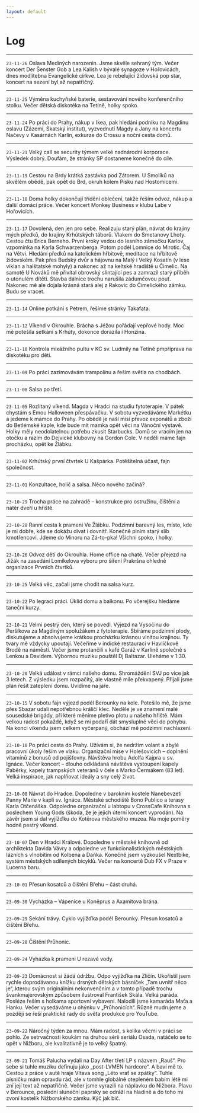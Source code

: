 ```yaml
---
layout: default
---
```


# Log

* * *
`23-11-26`
Oslava Mediných narozenin. Jsme skvěle sehraný tým. Večer koncert Der Šenster Gob a Lea Kalish v bývalé synagoze v Hořovicách, dnes modlitebna Evangelické církve. Lea je rebelující židovská pop star, koncert na sezení byl až nepatřičný.
* * *
`23-11-25`
Výměna kuchyňské baterie, sestavování nového konferenčního stolku. Večer dětská diskotéka na Tetíně, holky spoko.
* * *
`23-11-24`
Po práci do Prahy, nákup v Ikea, pak hledání podniku na Magdinu oslavu (Zázemí, Skatský institut), vyzvednutí Magdy a Jany na koncertu Načevy v Kasárnách Karlín, exkurze do Crossu a noční cesta domů.
* * *
`23-11-21`
Velký call se security týmem velké nadnárodní korporace. Výsledek dobrý. Doufám, že stránky SP dostaneme konečně do cíle.
* * *
`23-11-19`
Cestou na Brdy krátká zastávka pod Zátorem. U Smolíků na skvělém obědě, pak opět do Brd, okruh kolem Písku nad Hostomicemi. 
* * *
`23-11-18`
Doma holky dokončují třídění oblečení, takže řeším odvoz, nákup a další domácí práce. Večer koncert Monkey Business v klubu Labe v Hořovicích.
* * *
`23-11-17`
Dovolená, den jen pro sebe. Realizuju starý plán, návrat do krajiny mých předků, do krajiny Krhútských táborů. Vlakem do Smetanovy Lhoty. Cestou čtu Erica Berneho. První kroky vedou do lesního zámečku Karlov, vzpomínka na Karla Schwarzenberga. Potom podél Lomnice do Mirotic. Čaj na Větvi. Hledání předků na katolickém hřbitově, meditace na hřbitově židovském. Pak přes Budský dvůr a hájovnu na Malý i Velký Kosatín (v lese viklan a halštatské mohyly) a nakonec až na keltské hradiště u Čimelic. Na samotě U Nováků mě přivítal obrovský slintající pes a zamrazil starý příběh o utonulém dítěti. Stavba dálnice trochu narušila zádumčovou pouť. Nakonec mě ale dojala krásná stará alej z Rakovic do Čimelického zámku. Budu se vracet.
* * *
`23-11-14`
Online potkání s Petrem, řešíme stránky Takafata.
* * *
`23-11-12`
Víkend v Okrouhle. Brácha s Jéžou pořádají vepřové hody. Moc mě potešila setkání s Krhúty, dokonce dorazila i Honzina.
* * *
`23-11-10`
Kontrola mixážního pultu v KC sv. Ludmily na Tetíně pmpříprava na diskotéku pro děti.
* * *
`23-11-09`
Po práci zazimovávám trampolínu a řeším světla na chodbách.
* * *
`23-11-08`
Salsa po třetí.
* * *
`23-11-05`
Rozlítaný víkend. Magda v Hradci na studiu fytoterapie. V pátek chystám s Emou Halloween přespávačku. V sobotu vyzvedáváme Markétku a jedeme k mamce do Prahy. Po obědě je naší misí převoz exponátů a zboží do Betlémské kaple, kde bude mít mamka opět věci na Vánoční výstavě. Holky měly neodolatelnou potřebu zkusit Starbucks. Domů se vracím jen na otočku a razím do Dejvické klubovny na Gordon Cole. V neděli máme fajn procházku, opět ke Žlábku.
* * *
`23-11-02`
Krhútský první čtvrtek U Kašpárka. Potěšitelná účast, fajn společnost.
* * *
`23-11-01`
Konzultace, holič a salsa. Něco nového začíná?
* * *
`23-10-29`
Trocha práce na zahradě – konstrukce pro ostružinu, čištění a nátěr dveří u hřiště.
* * *
`23-10-28`
Ranní cesta k prameni Ve Žlábku. Podzimní barevný les, místo, kde je mi dobře, kde se dokážu dívat i dovnitř. Konečně plním starý slib kmotřencovi. Jdeme do Minoru na Zá-to-pka! Všichni spoko, i holky.
* * *
`23-10-26`
Odvoz dětí do Okrouhla. Home office na chatě. Večer přejezd na Jižák na zasedání Lomikelova výboru pro šíření Prakršna ohledně organizace Prvních čtvrtků.
* * *
`23-10-25`
Velká věc, začali jsme chodit na salsa kurz.
* * *
`23-10-22`
Po legraci práci. Úklid domu a balkonu. Po včerejšku hledáme taneční kurzy.
* * *
`23-10-21`
Velmi pestrý den, který se povedl. Výjezd na Vysočinu do Peršíkova za Magdiným spolužákem z fytoterapie. Sbíráme podzimní plody, diskutujeme a absolvujeme krátkou procházku krásnou vlnitou krajinou. Ty tvary mě vždycky upoutají. Večeříme v indické restauraci v Havlíčkově Brodě na náměstí. Večer jsme protančili v kafé Garáž v Karlíně společně s Lenkou a Davidem. Výbornou muziku pouštěl Dj Baltazar. Uleháme v 1:30.
* * *
`23-10-20`
Velká událost v rámci našeho domu. Shromáždění SVJ po více jak 3 letech. Z výsledku jsem rozpačitý, ale vlastně mile překvapený. Přijali jsme plán řešit zateplení domu. Uvidíme na jaře.
* * *
`23-10-15`
V sobotu fajn výjezd podél Berounky na kole. Potešilo mě, že jsme přes Sbazar udali nepotřebnou králičí klec.
Neděle je ve znamení malé sousedské brigády, při které měníme pletivo plotu u našeho hřiště. Mám velkou radost pokaždé, když se mi podaří dát smysluplné věci do pohybu.
Na konci víkendu jsem celkem vyčerpaný, obchází mě podzimní nachlazení.
* * *
`23-10-10`
Po práci cesta do Prahy. Užívám si, že nedržím volant a zbylé pracovní úkoly řeším ve vlaku. Organizační mise v Holešovicích – doplnění vitamínů z bonusů od pojišťovny. Návštěva hrobu Adolfa Kajpra u sv. Ignáce. Večer koncert – dlouho odkládaná návštěva vystoupení kapely Paběrky, kapely trampských veteránů v čele s Marko Čermákem (83 let). Velká inspirace, jak naplňovat ideály a sny celý život.
* * *
`23-10-08`
Návrat do Hradce. Dopoledne v barokním kostele Nanebevzetí Panny Marie v kapli sv. Ignáce. Městské schodiště Bono Publico a terasy Karla Otčenáška. Odpoledne organizační u labtopu v CrossCafe Knihovna s poslechem Young Gods (škoda, že je jejich úterní koncert vyprodán). Na závěr jsem si dal vyjížďku do Kotěrova městského muzea. Na moje poměry hodně pestrý víkend.
* * *
`23-10-07`
Den v Hradci Králové. Dopoledne v městské knihovně od archiktekta Davida Vávry a odpoledne ve funkcionalistických městských lázních s vlnobitím od Kolbena a Daňka. Konečně jsem vyzkoušel Nextbike, systém městských sdílených bicyklů. Večer na koncertě Dub FX v Praze v Lucerna baru.
* * *
`23-10-01`
Přesun kosatců a čištění Břehu – část druhá.
* * *
`23-09-30`
Vycházka – Vápenice u Koněprus a Axamitova brána.
* * *
`23-09-29`
Sekání trávy. Cyklo vyjížďka podél Berounky. Přesun kosatců a čištění Břehu. 
* * *
`23-09-28`
Čištění Průhonic.
* * *
`23-09-24`
Vyházka k prameni U rezavé vody. 
* * *
`23-09-23`
Domácnost si žádá údržbu. Odpo vyjížďka na Zličín. Ukořistil jsem rychle doprodávanou knížku drsných dětských básniček „Tam uvnitř něco je“, kterou svým originálním nekonvenčním a v tomto případě trochu švankmajerovským způsobem ilustroval František Skála. Velká paráda. Posléze řeším s holkama sportovní vybavení. Nalodili jsme kamaráda Maťa a Hanku. Večer vysedáváme u ohýnku v „Průhonicích“. Různě mudrujeme a později se řeší praktické rady do světa produkce pro YouTube.
* * *
`23-09-22`
Náročný týden za mnou. Mám radost, s kolika věcmi v práci se pohlo. Ze setrvačnosti koukám na druhou sérii seriálu Osada, natáčelo se to opět v Nižboru, ale kvalitativně je to velký špatný.
* * *
`23-09-21`
Tomáš Palucha vydali na Day After třetí LP s názvem „Rauš“. Pro sebe si tuhle muziku definuju jako „post-LVMEN hardcore“. A baví mě to. Cestou z práce v autě hraje Vltava song „Léto vrať se zpátky“. Tuhle písničku mám opravdu rád, ale v tomhle globálně otepleném babím létě mi zní její text až nepatřičně. Večer jsme vyrazili na náplavku do Nižbora. Plavu v Berounce, poslední sluneční paprsky se odráží na hladině  a do toho mi zvoní kostelík Nižborského zámku. Kýč jak bič.
* * *